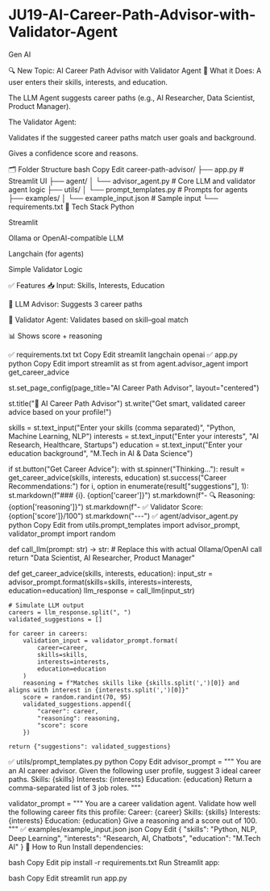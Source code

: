 # JU19-AI-Career-Path-Advisor-with-Validator-Agent
Gen AI

🔍 New Topic: AI Career Path Advisor with Validator Agent
🚀 What it Does:
A user enters their skills, interests, and education.

The LLM Agent suggests career paths (e.g., AI Researcher, Data Scientist, Product Manager).

The Validator Agent:

Validates if the suggested career paths match user goals and background.

Gives a confidence score and reasons.

🗂 Folder Structure
bash
Copy
Edit
career-path-advisor/
├── app.py                     # Streamlit UI
├── agent/
│   └── advisor_agent.py       # Core LLM and validator agent logic
├── utils/
│   └── prompt_templates.py    # Prompts for agents
├── examples/
│   └── example_input.json     # Sample input
└── requirements.txt
🧠 Tech Stack
Python

Streamlit

Ollama or OpenAI-compatible LLM

Langchain (for agents)

Simple Validator Logic

✅ Features
📥 Input: Skills, Interests, Education

🤖 LLM Advisor: Suggests 3 career paths

🧪 Validator Agent: Validates based on skill–goal match

📊 Shows score + reasoning

✅ requirements.txt
txt
Copy
Edit
streamlit
langchain
openai
✅ app.py
python
Copy
Edit
import streamlit as st
from agent.advisor_agent import get_career_advice

st.set_page_config(page_title="AI Career Path Advisor", layout="centered")

st.title("🧠 AI Career Path Advisor")
st.write("Get smart, validated career advice based on your profile!")

skills = st.text_input("Enter your skills (comma separated)", "Python, Machine Learning, NLP")
interests = st.text_input("Enter your interests", "AI Research, Healthcare, Startups")
education = st.text_input("Enter your education background", "M.Tech in AI & Data Science")

if st.button("Get Career Advice"):
    with st.spinner("Thinking..."):
        result = get_career_advice(skills, interests, education)
        st.success("Career Recommendations:")
        for i, option in enumerate(result["suggestions"], 1):
            st.markdown(f"### {i}. {option['career']}")
            st.markdown(f"- 🔍 Reasoning: {option['reasoning']}")
            st.markdown(f"- ✅ Validator Score: {option['score']}/100")
            st.markdown("---")
✅ agent/advisor_agent.py
python
Copy
Edit
from utils.prompt_templates import advisor_prompt, validator_prompt
import random

def call_llm(prompt: str) -> str:
    # Replace this with actual Ollama/OpenAI call
    return "Data Scientist, AI Researcher, Product Manager"

def get_career_advice(skills, interests, education):
    input_str = advisor_prompt.format(skills=skills, interests=interests, education=education)
    llm_response = call_llm(input_str)

    # Simulate LLM output
    careers = llm_response.split(", ")
    validated_suggestions = []

    for career in careers:
        validation_input = validator_prompt.format(
            career=career,
            skills=skills,
            interests=interests,
            education=education
        )
        reasoning = f"Matches skills like {skills.split(',')[0]} and aligns with interest in {interests.split(',')[0]}"
        score = random.randint(70, 95)
        validated_suggestions.append({
            "career": career,
            "reasoning": reasoning,
            "score": score
        })

    return {"suggestions": validated_suggestions}
✅ utils/prompt_templates.py
python
Copy
Edit
advisor_prompt = """
You are an AI career advisor.
Given the following user profile, suggest 3 ideal career paths.
Skills: {skills}
Interests: {interests}
Education: {education}
Return a comma-separated list of 3 job roles.
"""

validator_prompt = """
You are a career validation agent.
Validate how well the following career fits this profile:
Career: {career}
Skills: {skills}
Interests: {interests}
Education: {education}
Give a reasoning and a score out of 100.
"""
✅ examples/example_input.json
json
Copy
Edit
{
  "skills": "Python, NLP, Deep Learning",
  "interests": "Research, AI, Chatbots",
  "education": "M.Tech AI"
}
🚀 How to Run
Install dependencies:

bash
Copy
Edit
pip install -r requirements.txt
Run Streamlit app:

bash
Copy
Edit
streamlit run app.py
